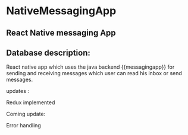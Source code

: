 # NativeMessagingApp

## React Native messaging App

## Database description:

React native app which uses the java backend {{messagingapp}} for sending and receiving messages which user can read his inbox or send messages.<br />

updates :<br />

Redux implemented

Coming update:

Error handling<br />
